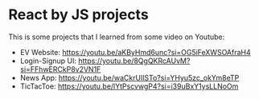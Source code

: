 # React by JS projects

This is some projects that I learned from some video on Youtube:

- EV Website: https://youtu.be/aKByHmd6unc?si=OG5iFeXWSOAfraH4
- Login-Signup UI: https://youtu.be/8QgQKRcAUvM?si=FFhwERCkP8v2VN1F
- News App: https://youtu.be/waCkrUIlSTo?si=YHyu5zc_okYm8eTP
- TicTacToe: https://youtu.be/lYtPscvwgP4?si=i39uBxY1ysLLNoOm
